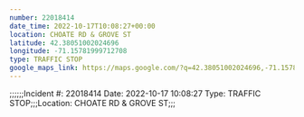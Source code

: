 ```yaml
---
number: 22018414
date_time: 2022-10-17T10:08:27+00:00
location: CHOATE RD & GROVE ST
latitude: 42.38051002024696
longitude: -71.15781999712708
type: TRAFFIC STOP
google_maps_link: https://maps.google.com/?q=42.38051002024696,-71.15781999712708
---
```


;;;;;;Incident #: 22018414  Date: 2022-10-17 10:08:27   Type: TRAFFIC STOP;;;Location: CHOATE RD & GROVE ST;;;
